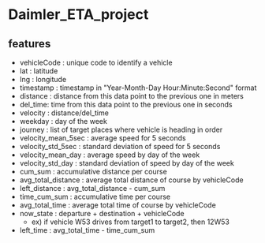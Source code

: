 # Daimler_ETA_project
## features
- vehicleCode : unique code to identify a vehicle
- lat : latitude
- lng : longitude
- timestamp : timestamp in "Year-Month-Day Hour:Minute:Second" format
- distance : distance from this data point to the previous one in meters
- del_time: time from this data point to the previous one in seconds
- velocity : distance/del_time
- weekday : day of the week
- journey : list of target places where vehicle is heading in order
- velocity_mean_5sec : average speed for 5 seconds
- velocity_std_5sec : standard deviation of speed for 5 seconds
- velocity_mean_day : average speed by day of the week
- velocity_std_day : standard deviation of speed by day of the week
- cum_sum : accumulative distance per course
- avg_total_distance : average total distance of course by vehicleCode
- left_distance : avg_total_distance - cum_sum
- time_cum_sum : accumulative time per course
- avg_total_time : average total time of course by vehicleCode
- now_state : departure + destination + vehicleCode
  - ex) if vehicle W53 drives from target1 to target2, then 12W53
- left_time : avg_total_time - time_cum_sum

